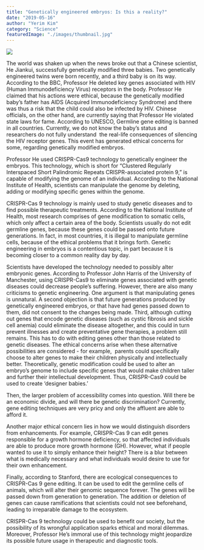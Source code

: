 ```yaml
---
title: "Genetically engineered embryos: Is this a reality?"
date: "2019-05-16"
author: "Yerim Kim"
category: "Science"
featuredImage: "./images/thumbnail.jpg"
---
```


![](/images/thumbnail.jpg)

The world was shaken up when the news broke out that a Chinese scientist, He Jiankui, successfully genetically modified three babies. Two genetically engineered twins were born recently, and a third baby is on its way. According to the BBC, Professor He deleted key genes associated with HIV (Human Immunodeficiency Virus) receptors in the body. Professor He claimed that his actions were ethical, because the genetically modified baby’s father has AIDS (Acquired Immunodeficiency Syndrome) and there was thus a risk that the child could also be infected by HIV. Chinese officials, on the other hand, are currently saying that Professor He violated state laws for fame. According to UNESCO, Germline gene editing is banned in all countries. Currently, we do not know the baby’s status and researchers do not fully understand  the real-life consequences of silencing the HIV receptor genes. This event has generated ethical concerns for some, regarding genetically modified embryos.

Professor He used CRISPR-Cas9 technology to genetically engineer the embryos. This technology, which is short for “Clustered Regularly Interspaced Short Palindromic Repeats CRISPR-associated protein 9,” is capable of modifying the genome of an individual. According to the National Institute of Health, scientists can manipulate the genome by deleting, adding or modifying specific genes within the genome.

CRISPR-Cas 9 technology is mainly used to study genetic diseases and to find possible therapeutic treatments. According to the National Institute of Health, most research comprises of gene modification to somatic cells, which only affect a certain area of the body. Scientists usually do not edit germline genes, because these genes could be passed onto future generations. In fact, in most countries, it is illegal to manipulate germline cells, because of the ethical problems that it brings forth. Genetic engineering in embryos is a contentious topic, in part because it is becoming closer to a common reality day by day.

Scientists have developed the technology needed to possibly alter embryonic genes. According to Professor John Harris of the University of Manchester, using CRISPR-Cas9 to eliminate genes associated with genetic diseases could decrease people’s suffering. However, there are also many criticisms to genetic engineering. One argument is that manipulating genes is unnatural. A second objection is that future generations produced by genetically engineered embryos, or that have had genes passed down to them, did not consent to the changes being made. Third, although cutting out genes that encode genetic diseases (such as cystic fibrosis and sickle cell anemia) could eliminate the disease altogether, and this could in turn prevent illnesses and create preventative gene therapies, a problem still remains. This has to do with editing genes other than those related to genetic diseases. The ethical concerns arise when these alternative possibilities are considered - for example,  parents could specifically choose to alter genes to make their children physically and intellectually better. Theoretically, genetic modification could be used to alter an embryo’s genome to include specific genes that would make children taller and further their intellectual development. Thus, CRISPR-Cas9 could be used to create ‘designer babies.’

Then, the larger problem of accessibility comes into question. Will there be an economic divide, and will there be genetic discrimination? Currently, gene editing techniques are very pricy and only the affluent are able to afford it.

Another major ethical concern lies in how we would distinguish disorders from enhancements. For example, CRISPR-Cas 9 can edit genes responsible for a growth hormone deficiency, so that affected individuals are able to produce more growth hormone (GH). However, what if people wanted to use it to simply enhance their height? There is a blur between what is medically necessary and what individuals would desire to use for their own enhancement.

Finally, according to Stanford, there are ecological consequences to CRISPR-Cas 9 gene editing. It can be used to edit the germline cells of animals, which will alter their genomic sequence forever. The genes will be passed down from generation to generation. The addition or deletion of genes can cause ramifications that scientists could not see beforehand, leading to irreparable damage to the ecosystem.

CRISPR-Cas 9 technology could be used to benefit our society, but the possibility of its wrongful application sparks ethical and moral dilemmas. Moreover, Professor He’s immoral use of this technology might jeopardize its possible future usage in therapeutic and diagnostic tools.
